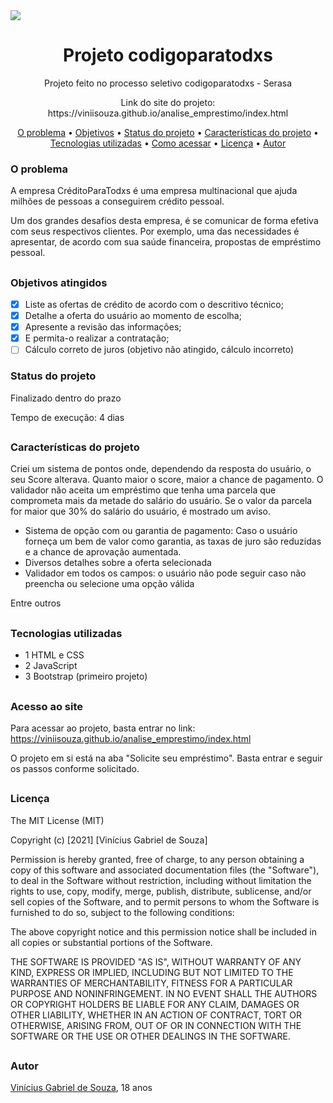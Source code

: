 <img src="https://www.proway.com.br/foto/jpg/conteudo-galerias/1000/15118/1/1920x700-jpg.jpg">

## <h1 align="center">Projeto codigoparatodxs</h1>
<p align="center">Projeto feito no processo seletivo codigoparatodxs - Serasa</p>
<p align="center">Link do site do projeto: https://viniisouza.github.io/analise_emprestimo/index.html</p>

<p align="center">
  <a href="#problema">O problema</a> •
 <a href="#objetivo">Objetivos</a> •
 <a href="#status">Status do projeto</a> • 
 <a href="#caracteristicas">Características do projeto</a> • 
 <a href="#tecnologias">Tecnologias utilizadas</a> • 
 <a href="#acesso">Como acessar</a> • 
 <a href="#licenca">Licença</a> • 
 <a href="#autor">Autor</a>
</p>

<h3 id="problema">O problema</h3>
<p>A empresa CréditoParaTodxs é uma empresa multinacional que ajuda milhões de pessoas a conseguirem crédito pessoal.

Um dos grandes desafios desta empresa, é se comunicar de forma efetiva com seus respectivos clientes. Por exemplo, uma das necessidades é apresentar, de acordo com sua saúde financeira, propostas de empréstimo pessoal.</p>

## <h3 id="objetivo">Objetivos atingidos</h3>
- [X] Liste as ofertas de crédito de acordo com o descritivo técnico;
- [X] Detalhe a oferta do usuário ao momento de escolha;
- [X] Apresente a revisão das informações;
- [X] E permita-o realizar a contratação;
- [ ] Cálculo correto de juros (objetivo não atingido, cálculo incorreto)

<h3 id="status">Status do projeto</h3>
<p>Finalizado dentro do prazo</p>
<p>Tempo de execução: 4 dias</p>

## <h3 id="caracteristicas">Características do projeto</h3>
Criei um sistema de pontos onde, dependendo da resposta do usuário, o seu Score alterava.
Quanto maior o score, maior a chance de pagamento.
O validador não aceita um empréstimo que tenha uma parcela que comprometa mais da metade do salário do usuário.
Se o valor da parcela for maior que 30% do salário do usuário, é mostrado um aviso.
- Sistema de opção com ou garantia de pagamento: Caso o usuário forneça um bem de valor como garantia, as taxas de juro são reduzidas e a chance de aprovação aumentada.
- Diversos detalhes sobre a oferta selecionada
- Validador em todos os campos: o usuário não pode seguir caso não preencha ou selecione uma opção válida
 <p>Entre outros</p>

## <h3 id="tecnologias">Tecnologias utilizadas</h3>
- 1 HTML e CSS 
- 2 JavaScript
- 3 Bootstrap (primeiro projeto)

## <h3 id="acesso">Acesso ao site</h3>

Para acessar ao projeto, basta entrar no link: https://viniisouza.github.io/analise_emprestimo/index.html</p>
O projeto em si está na aba "Solicite seu empréstimo". Basta entrar e seguir os passos conforme solicitado.

## <h3 id="licenca">Licença</h3>
The MIT License (MIT)

Copyright (c) [2021] [Vinícius Gabriel de Souza]

Permission is hereby granted, free of charge, to any person obtaining a copy of
this software and associated documentation files (the "Software"), to deal in
the Software without restriction, including without limitation the rights to
use, copy, modify, merge, publish, distribute, sublicense, and/or sell copies of
the Software, and to permit persons to whom the Software is furnished to do so,
subject to the following conditions:

The above copyright notice and this permission notice shall be included in all
copies or substantial portions of the Software.

THE SOFTWARE IS PROVIDED "AS IS", WITHOUT WARRANTY OF ANY KIND, EXPRESS OR
IMPLIED, INCLUDING BUT NOT LIMITED TO THE WARRANTIES OF MERCHANTABILITY, FITNESS
FOR A PARTICULAR PURPOSE AND NONINFRINGEMENT. IN NO EVENT SHALL THE AUTHORS OR
COPYRIGHT HOLDERS BE LIABLE FOR ANY CLAIM, DAMAGES OR OTHER LIABILITY, WHETHER
IN AN ACTION OF CONTRACT, TORT OR OTHERWISE, ARISING FROM, OUT OF OR IN
CONNECTION WITH THE SOFTWARE OR THE USE OR OTHER DEALINGS IN THE SOFTWARE.
## <h3 id="autor">Autor</h3>
[Vinícius Gabriel de Souza](https://github.com/ViniiSouza), 18 anos
